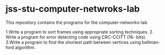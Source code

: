 # jss-stu-computer-netwroks-lab
This repository contains the programs for the computer-networks-lab


1.Write a program to sort frames using appropriate sorting techniques.
2. Write a program for error detecting code using CRC-CCITT (16- bits).
3.Write a program to find the shortest path between vertices using 
bellman-ford algorithm.
